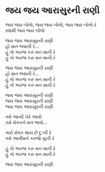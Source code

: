 # જય જય આરાસુરની રાણી

જય જય બોલો, જય જય બોલો, જય જય બોલો રે  
સ્વામી જય જય બોલો  

જય જય આરાસુરની રાણી  
હો માત ભવાની રે...  
હું તો અરજ કરુ મન માની રે  
હું તો અરજ કરુ મન માની રે  

જય જય આરાસુરની રાણી  
હો માત ભવાની રે...  
હું તો અરજ કરુ મન માની રે  
હું તો અરજ કરુ મન માની રે  

જય જય આરાસુરની રાણી  
જય જય આરાસુરની રાણી  
જય જય આરાસુરની રાણી  

તમે આનંદે ઘેરે આવો  
તમે સેવકને મન ભાવો...  

તારો સેવક થાય છે દુઃખી રે  
તમે આવીમને કરજો સુખી રે  

હું તો અરજ કરુ મન માની રે  
હું તો અરજ કરુ મન માની રે  

જય જય આરાસુરની રાણી  

